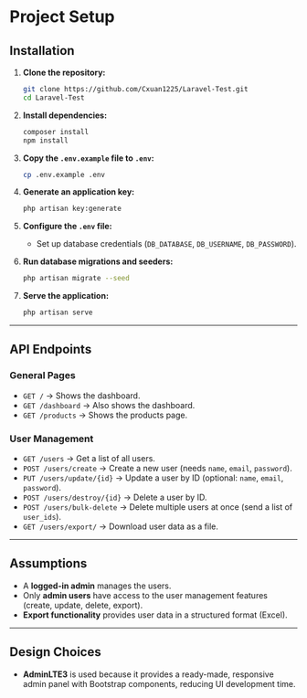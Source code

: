 # Project Setup

## Installation

1. **Clone the repository:**

    ```sh
    git clone https://github.com/Cxuan1225/Laravel-Test.git
    cd Laravel-Test
    ```

2. **Install dependencies:**

    ```sh
    composer install
    npm install
    ```

3. **Copy the `.env.example` file to `.env`:**

    ```sh
    cp .env.example .env
    ```

4. **Generate an application key:**

    ```sh
    php artisan key:generate
    ```

5. **Configure the `.env` file:**

    - Set up database credentials (`DB_DATABASE`, `DB_USERNAME`, `DB_PASSWORD`).

6. **Run database migrations and seeders:**

    ```sh
    php artisan migrate --seed
    ```

7. **Serve the application:**
    ```sh
    php artisan serve
    ```

---

## API Endpoints

### **General Pages**

-   `GET /` → Shows the dashboard.
-   `GET /dashboard` → Also shows the dashboard.
-   `GET /products` → Shows the products page.

### **User Management**

-   `GET /users` → Get a list of all users.
-   `POST /users/create` → Create a new user (needs `name`, `email`, `password`).
-   `PUT /users/update/{id}` → Update a user by ID (optional: `name`, `email`, `password`).
-   `POST /users/destroy/{id}` → Delete a user by ID.
-   `POST /users/bulk-delete` → Delete multiple users at once (send a list of `user_ids`).
-   `GET /users/export/` → Download user data as a file.

---

## Assumptions

-   A **logged-in admin** manages the users.
-   Only **admin users** have access to the user management features (create, update, delete, export).
-   **Export functionality** provides user data in a structured format (Excel).

---

## Design Choices

-   **AdminLTE3** is used because it provides a ready-made, responsive admin panel with Bootstrap components, reducing UI development time.
